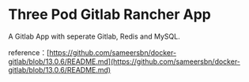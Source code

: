 # Three Pod Gitlab Rancher App

A Gitlab App with seperate Gitlab, Redis and MySQL.

reference：[https://github.com/sameersbn/docker-gitlab/blob/13.0.6/README.md](https://github.com/sameersbn/docker-gitlab/blob/13.0.6/README.md)

